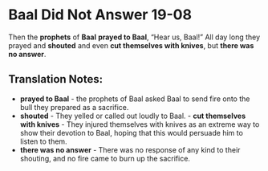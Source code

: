 Baal Did Not Answer 19-08
===========================


Then the **prophets** of **Baal** **prayed to Baal**, “Hear us, Baal!”
All day long they prayed and **shouted** and even **cut themselves with
knives**, but **there was no answer**.

Translation Notes:
------------------

-   **prayed to Baal** - the prophets of Baal asked Baal to send fire
    onto the bull they prepared as a sacrifice.
-   **shouted** - They yelled or called out loudly to Baal.  -   **cut
themselves with knives** - They injured themselves with knives
    as an extreme way to show their devotion to Baal, hoping that this
    would persuade him to listen to them.
-   **there was no answer** - There was no response of any kind to their
    shouting, and no fire came to burn up the sacrifice.

